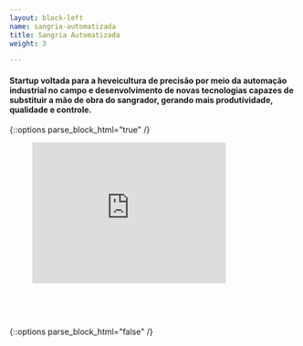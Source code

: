 ```yaml
---
layout: block-left
name: sangria-automatizada
title: Sangria Automatizada
weight: 3

---
```

#### Startup voltada para a heveicultura de precisão por meio da automação industrial no campo e desenvolvimento de novas tecnologias capazes de substituir a mão de obra do sangrador, gerando mais produtividade, qualidade e controle.

{::options parse_block_html="true" /}
<figure style="position: relative; padding-bottom: 56.25%; padding-top: 25px; height: 0;">
 <iframe src="https://www.youtube.com/embed/p4DAHWZQwh0?fs=0" frameborder="0" style="position: absolute; top: 0;	left: 0; width: 80%;	height: 80%;"></iframe>
</figure>
{::options parse_block_html="false" /}